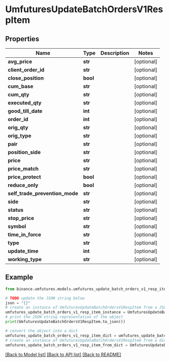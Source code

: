 # UmfuturesUpdateBatchOrdersV1RespItem


## Properties

Name | Type | Description | Notes
------------ | ------------- | ------------- | -------------
**avg_price** | **str** |  | [optional] 
**client_order_id** | **str** |  | [optional] 
**close_position** | **bool** |  | [optional] 
**cum_base** | **str** |  | [optional] 
**cum_qty** | **str** |  | [optional] 
**executed_qty** | **str** |  | [optional] 
**good_till_date** | **int** |  | [optional] 
**order_id** | **int** |  | [optional] 
**orig_qty** | **str** |  | [optional] 
**orig_type** | **str** |  | [optional] 
**pair** | **str** |  | [optional] 
**position_side** | **str** |  | [optional] 
**price** | **str** |  | [optional] 
**price_match** | **str** |  | [optional] 
**price_protect** | **bool** |  | [optional] 
**reduce_only** | **bool** |  | [optional] 
**self_trade_prevention_mode** | **str** |  | [optional] 
**side** | **str** |  | [optional] 
**status** | **str** |  | [optional] 
**stop_price** | **str** |  | [optional] 
**symbol** | **str** |  | [optional] 
**time_in_force** | **str** |  | [optional] 
**type** | **str** |  | [optional] 
**update_time** | **int** |  | [optional] 
**working_type** | **str** |  | [optional] 

## Example

```python
from binance.umfutures.models.umfutures_update_batch_orders_v1_resp_item import UmfuturesUpdateBatchOrdersV1RespItem

# TODO update the JSON string below
json = "{}"
# create an instance of UmfuturesUpdateBatchOrdersV1RespItem from a JSON string
umfutures_update_batch_orders_v1_resp_item_instance = UmfuturesUpdateBatchOrdersV1RespItem.from_json(json)
# print the JSON string representation of the object
print(UmfuturesUpdateBatchOrdersV1RespItem.to_json())

# convert the object into a dict
umfutures_update_batch_orders_v1_resp_item_dict = umfutures_update_batch_orders_v1_resp_item_instance.to_dict()
# create an instance of UmfuturesUpdateBatchOrdersV1RespItem from a dict
umfutures_update_batch_orders_v1_resp_item_from_dict = UmfuturesUpdateBatchOrdersV1RespItem.from_dict(umfutures_update_batch_orders_v1_resp_item_dict)
```
[[Back to Model list]](../README.md#documentation-for-models) [[Back to API list]](../README.md#documentation-for-api-endpoints) [[Back to README]](../README.md)


